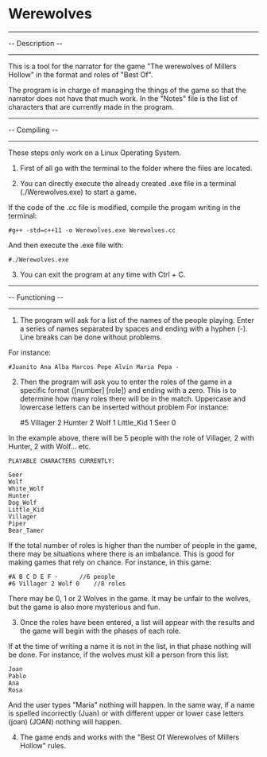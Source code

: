 # Werewolves

_________________
-- Description --
_________________

This is a tool for the narrator for the game "The werewolves of Millers Hollow" in the format and roles of "Best Of".

The program is in charge of managing the things of the game so that the narrator does not have that much work. In the "Notes" file is the list of characters that are currently made in the program.

_______________
-- Compiling --
_______________

These steps only work on a Linux Operating System.

1. First of all go with the terminal to the folder where the files are located.

2. You can directly execute the already created .exe file in a terminal (./Werewolves.exe) to start a game.

If the code of the .cc file is modified, compile the progam writing in the terminal:

	#g++ -std=c++11 -o Werewolves.exe Werewolves.cc

And then execute the .exe file with: 

	#./Werewolves.exe
	
3. You can exit the program at any time with Ctrl + C.

__________________
-- Functioning --
__________________

1. The program will ask for a list of the names of the people playing. Enter a series of names separated by spaces and ending with a hyphen (-). Line breaks can be done without problems.

For instance:

	#Juanito Ana Alba Marcos Pepe Alvin Maria Pepa -
	
2. Then the program will ask you to enter the roles of the game in a specific format ([number] [role]) and ending with a zero. This is to determine how many roles there will be in the match. Uppercase and lowercase letters can be inserted without problem For instance:

	#5 Villager 2 Humter 2 Wolf 1 Little_Kid 1 Seer 0
	
In the example above, there will be 5 people with the role of Villager, 2 with Hunter, 2 with Wolf... etc.

	PLAYABLE CHARACTERS CURRENTLY:
	
	Seer
	Wolf
	White_Wolf
	Hunter
	Dog_Wolf
	Little_Kid
	Villager
	Piper
	Bear_Tamer

If the total number of roles is higher than the number of people in the game, there may be situations where there is an imbalance. This is good for making games that rely on chance. For instance, in this game:

	#A B C D E F -		//6 people
	#6 Villager 2 Wolf 0	//8 roles

There may be 0, 1 or 2 Wolves in the game. It may be unfair to the wolves, but the game is also more mysterious and fun.

3. Once the roles have been entered, a list will appear with the results and the game will begin with the phases of each role.

If at the time of writing a name it is not in the list, in that phase nothing will be done. For instance, if the wolves must kill a person from this list:

	Joan
	Pablo
	Ana
	Rosa
	
And the user types "Maria" nothing will happen. In the same way, if a name is spelled incorrectly (Juan) or with different upper or lower case letters (joan) (JOAN) nothing will happen.

4. The game ends and works with the "Best Of Werewolves of Millers Hollow" rules.
